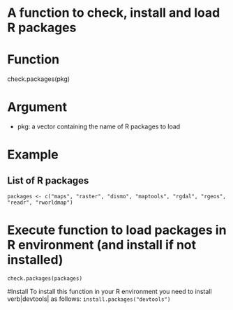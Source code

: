 # A function to check, install and load R packages

# Function
check.packages(pkg)

# Argument
- pkg: a vector containing the name of R packages to load

# Example
## List of R packages
`packages <- c("maps", "raster", "dismo", "maptools", "rgdal", "rgeos", "readr", "rworldmap")`
# Execute function to load packages in R environment (and install if not installed)
`check.packages(packages)`

#Install
To install this function in your R environment you need to install verb|devtools| as follows:
`install.packages("devtools")`




